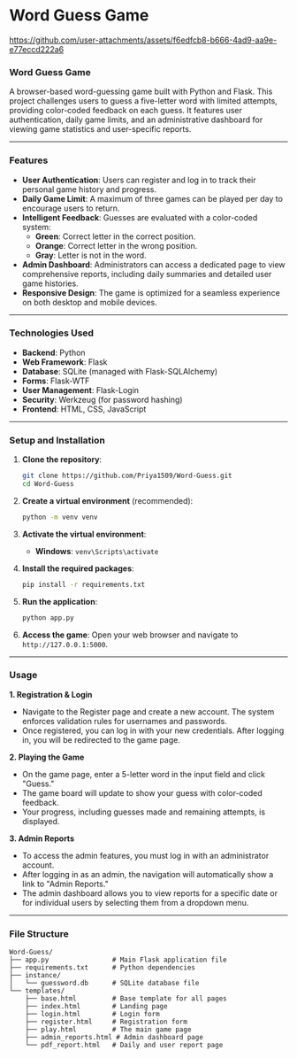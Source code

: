 # Word Guess Game




https://github.com/user-attachments/assets/f6edfcb8-b666-4ad9-aa9e-e77eccd222a6



### Word Guess Game

A browser-based word-guessing game built with Python and Flask. This project challenges users to guess a five-letter word with limited attempts, providing color-coded feedback on each guess. It features user authentication, daily game limits, and an administrative dashboard for viewing game statistics and user-specific reports.

-----

### Features

  * **User Authentication**: Users can register and log in to track their personal game history and progress.
  * **Daily Game Limit**: A maximum of three games can be played per day to encourage users to return.
  * **Intelligent Feedback**: Guesses are evaluated with a color-coded system:
      * **Green**: Correct letter in the correct position.
      * **Orange**: Correct letter in the wrong position.
      * **Gray**: Letter is not in the word.
  * **Admin Dashboard**: Administrators can access a dedicated page to view comprehensive reports, including daily summaries and detailed user game histories.
  * **Responsive Design**: The game is optimized for a seamless experience on both desktop and mobile devices.

-----

### Technologies Used

  * **Backend**: Python
  * **Web Framework**: Flask
  * **Database**: SQLite (managed with Flask-SQLAlchemy)
  * **Forms**: Flask-WTF
  * **User Management**: Flask-Login
  * **Security**: Werkzeug (for password hashing)
  * **Frontend**: HTML, CSS, JavaScript

-----

### Setup and Installation

1.  **Clone the repository**:

    ```bash
    git clone https://github.com/Priya1509/Word-Guess.git
    cd Word-Guess
    ```

2.  **Create a virtual environment** (recommended):

    ```bash
    python -m venv venv
    ```

3.  **Activate the virtual environment**:

      * **Windows**: `venv\Scripts\activate`
4.  **Install the required packages**:

    ```bash
    pip install -r requirements.txt
    ```

5.  **Run the application**:

    ```bash
    python app.py
    ```

6.  **Access the game**: Open your web browser and navigate to `http://127.0.0.1:5000`.

-----

### Usage

**1. Registration & Login**

  - Navigate to the Register page and create a new account. The system enforces validation rules for usernames and passwords.
  - Once registered, you can log in with your new credentials. After logging in, you will be redirected to the game page.

**2. Playing the Game**

  - On the game page, enter a 5-letter word in the input field and click "Guess."
  - The game board will update to show your guess with color-coded feedback.
  - Your progress, including guesses made and remaining attempts, is displayed.

**3. Admin Reports**

  - To access the admin features, you must log in with an administrator account.
  - After logging in as an admin, the navigation will automatically show a link to "Admin Reports."
  - The admin dashboard allows you to view reports for a specific date or for individual users by selecting them from a dropdown menu.

-----

### File Structure

```
Word-Guess/
├── app.py                # Main Flask application file
├── requirements.txt      # Python dependencies
├── instance/
│   └── guessword.db      # SQLite database file
└── templates/
    ├── base.html         # Base template for all pages
    ├── index.html        # Landing page
    ├── login.html        # Login form
    ├── register.html     # Registration form
    ├── play.html         # The main game page
    ├── admin_reports.html # Admin dashboard page
    └── pdf_report.html   # Daily and user report page
```
